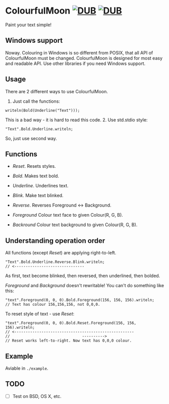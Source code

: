 # ColourfulMoon [![DUB](https://img.shields.io/dub/v/colourfulmoon.svg)](http://code.dlang.org/packages/colourfulmoon) [![DUB](https://img.shields.io/dub/l/colourfulmoon.svg)](http://code.dlang.org/packages/colourfulmoon)
Paint your text simple!

## Windows support
Noway. Colouring in Windows is so different from POSIX, that all API of ColourfulMoon must be changed.
ColourfulMoon is designed for most easy and readable API. Use other libraries if you need Windows support.

## Usage
There are 2 different ways to use ColourfulMoon.
1. Just call the functions:
```
writeln(Bold(Underline("Text")));
```
This is a bad way - it is hard to read this code.
2. Use std.stdio style:
```
"Text".Bold.Underline.writeln;
```
So, just use second way.

## Functions
- *Reset*. Resets styles.
- *Bold*. Makes text bold.
- *Underline*. Underlines text.
- *Blink*. Make text blinked.
- *Reverse*. Reverses Foreground <-> Background.

- *Foreground* Colour text face to given Colour(R, G, B).
- *Backround* Colour text background to given Colour(R, G, B).


## Understanding operation order
All functions (except *Reset*) are applying right-to-left.
```
"Text".Bold.Underline.Reverse.Blink.writeln;
// <-------------------------------
```
As first, text become blinked, then reversed, then underlined, then bolded.

*Foreground* and *Background* doesn't rewritable!
You can't do something like this:
```
"text".Foreground(0, 0, 0).Bold.Foreground(156, 156, 156).writeln;
// Text has colour 156,156,156, not 0,0,0.
```

To reset style of text - use *Reset*:
```
"text".Foreground(0, 0, 0).Bold.Reset.Foreground(156, 156, 156).writeln;
// <-----------------------------------------------------
//                                ---------->
// Reset works left-to-right. Now text has 0,0,0 colour.
```

## Example
Aviable in `./example`.

## TODO
- [ ] Test on BSD, OS X, etc.
